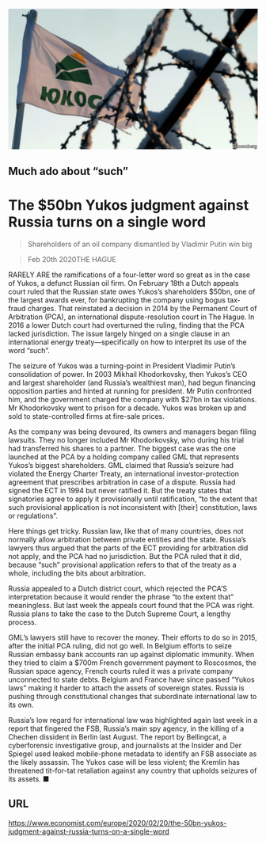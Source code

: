 ![](./images/20200222_EUP504.jpg)

## Much ado about “such”

# The $50bn Yukos judgment against Russia turns on a single word

> Shareholders of an oil company dismantled by Vladimir Putin win big

> Feb 20th 2020THE HAGUE

RARELY ARE the ramifications of a four-letter word so great as in the case of Yukos, a defunct Russian oil firm. On February 18th a Dutch appeals court ruled that the Russian state owes Yukos’s shareholders $50bn, one of the largest awards ever, for bankrupting the company using bogus tax-fraud charges. That reinstated a decision in 2014 by the Permanent Court of Arbitration (PCA), an international dispute-resolution court in The Hague. In 2016 a lower Dutch court had overturned the ruling, finding that the PCA lacked jurisdiction. The issue largely hinged on a single clause in an international energy treaty—specifically on how to interpret its use of the word “such”.

The seizure of Yukos was a turning-point in President Vladimir Putin’s consolidation of power. In 2003 Mikhail Khodorkovsky, then Yukos’s CEO and largest shareholder (and Russia’s wealthiest man), had begun financing opposition parties and hinted at running for president. Mr Putin confronted him, and the government charged the company with $27bn in tax violations. Mr Khodorkovsky went to prison for a decade. Yukos was broken up and sold to state-controlled firms at fire-sale prices.

As the company was being devoured, its owners and managers began filing lawsuits. They no longer included Mr Khodorkovsky, who during his trial had transferred his shares to a partner. The biggest case was the one launched at the PCA by a holding company called GML that represents Yukos’s biggest shareholders. GML claimed that Russia’s seizure had violated the Energy Charter Treaty, an international investor-protection agreement that prescribes arbitration in case of a dispute. Russia had signed the ECT in 1994 but never ratified it. But the treaty states that signatories agree to apply it provisionally until ratification, “to the extent that such provisional application is not inconsistent with [their] constitution, laws or regulations”.

Here things get tricky. Russian law, like that of many countries, does not normally allow arbitration between private entities and the state. Russia’s lawyers thus argued that the parts of the ECT providing for arbitration did not apply, and the PCA had no jurisdiction. But the PCA ruled that it did, because “such” provisional application refers to that of the treaty as a whole, including the bits about arbitration.

Russia appealed to a Dutch district court, which rejected the PCA’S interpretation because it would render the phrase “to the extent that” meaningless. But last week the appeals court found that the PCA was right. Russia plans to take the case to the Dutch Supreme Court, a lengthy process.

GML’s lawyers still have to recover the money. Their efforts to do so in 2015, after the initial PCA ruling, did not go well. In Belgium efforts to seize Russian embassy bank accounts ran up against diplomatic immunity. When they tried to claim a $700m French government payment to Roscosmos, the Russian space agency, French courts ruled it was a private company unconnected to state debts. Belgium and France have since passed “Yukos laws” making it harder to attach the assets of sovereign states. Russia is pushing through constitutional changes that subordinate international law to its own.

Russia’s low regard for international law was highlighted again last week in a report that fingered the FSB, Russia’s main spy agency, in the killing of a Chechen dissident in Berlin last August. The report by Bellingcat, a cyberforensic investigative group, and journalists at the Insider and Der Spiegel used leaked mobile-phone metadata to identify an FSB associate as the likely assassin. The Yukos case will be less violent; the Kremlin has threatened tit-for-tat retaliation against any country that upholds seizures of its assets. ■

## URL

https://www.economist.com/europe/2020/02/20/the-50bn-yukos-judgment-against-russia-turns-on-a-single-word
